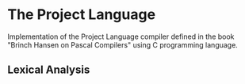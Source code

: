 # The Project Language

Implementation of the Project Language compiler defined in the book "Brinch Hansen on Pascal Compilers"
using C programming language.

## Lexical Analysis

